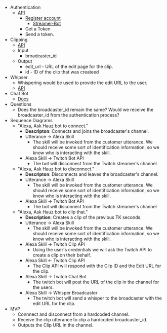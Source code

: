 *  Authentication
    * [API](https://dev.twitch.tv/docs/authentication/)
        * [Register account](https://dev.twitch.tv/docs/authentication/#registration)
            * [Streamer-Bot](https://glass.twitch.tv/console/apps/i21qxa1jgbsid3wnizdoz5lz7l5esy)
        * Get a Token
        * Send a token.
* Clipping
    * [API](https://dev.twitch.tv/docs/api/reference/#create-clip)
    * Input
        * broadcaster_id
    * Output
        * edit_url - URL of the edit page for the clip.
        * id - ID of the clip that was createed
* Whipser
    * Whispering would be used to provide the edit URL to the user.
    * [API]()
* Chat Bot
    * [Docs](https://dev.twitch.tv/docs/irc/)
* Questions
    * Does the broadcaster\_id remain the same? Would we receive the broadcaster\_id from the authentication process?
* Sequence Diagrams
    * "Alexa, Ask Hauz bot to connect."
        * **Descripton**: Connects and joins the broadcaster's channel.
        * Utterance -> Alexa Skill
            * The skill will be invoked from the customer utterance. We should receive some sort of identification information, so we know who is interacting with the skill.
        * Alexa Skill -> Twitch Bot API
            * The bot will disconnect from the Twitch streamer's channel 
    * "Alexa, Ask Hauz bot to disconnect." 
        * **Descripton**: Disconnects and leaves the broadcaster's channel.
        * Utterance -> Alexa Skill
            * The skill will be invoked from the customer utterance. We should receive some sort of identification information, so we know who is interacting with the skill.
        * Alexa Skill -> Twitch Bot API
            * The bot will disconnect from the Twitch streamer's channel 
    * "Alexa, Ask Hauz bot to clip that."
        * **Description**: Creates a clip of the previous TK seconds.
        * Utterance -> Alexa Skill
            * The skill will be invoked from the customer utterance. We should receive some sort of identification information, so we know who is interacting with the skill.
        * Alexa Skill -> Twitch Clip API
            * Using the user's credentials we will ask the Twitch API to create a clip on their behalf.
        * Alexa Skill <- Twitch Clip API
            * The Clip API will respond with the Clip ID and the Edit URL for the clip.
        * Alexa Skill -> Twitch Chat Bot
            * The twitch bot will post the URL of the clip in the channel for the users.
        * Alexa Skill -> Whisper Broadcaster
            * The twitch bot will send a whisper to the broadcaster with the edit URL for the clip.
* MVP
    * Connnect and disconnect from a hardcoded channel.
    * Receive the clip utterance to clip a hardcoded broadcaster_id. 
    * Outputs the Clip URL in the channel.

